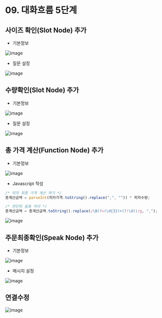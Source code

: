 # 09. 대화흐름 5단계
## 사이즈 확인(Slot Node) 추가
- 기본정보

![image](https://user-images.githubusercontent.com/24771449/67619433-a44ddf00-f836-11e9-8a16-5697b83202fb.png)

- 질문 설정

![image](https://user-images.githubusercontent.com/24771449/67619446-b760af00-f836-11e9-8bac-e200c2a0b688.png)

## 수량확인(Slot Node) 추가
- 기본정보

![image](https://user-images.githubusercontent.com/24771449/67616776-d8fe6e00-f817-11e9-8376-360cae5a9618.png)

- 질문 설정

![image](https://user-images.githubusercontent.com/24771449/67616790-f5020f80-f817-11e9-8f59-6e2b55506771.png)

## 총 가격 계산(Function Node) 추가
- 기본정보

![image](https://user-images.githubusercontent.com/24771449/67619562-2094f200-f838-11e9-85ab-bf69c83bae3a.png)

- Javascript 작성
```javascript
/* 피자 최종 가격 계산 하기 */
총계산금액 = parseInt(피자가격.toString().replace(",", "")) * 피자수량;

/* 천단위 쉼표 처리 */
총계산금액 = 총계산금액.toString().replace(/\B(?=(\d{3})+(?!\d))/g, ",");
```
![image](https://user-images.githubusercontent.com/24771449/67619646-01e32b00-f839-11e9-8291-cd1082975896.png)


## 주문최종확인(Speak Node) 추가
- 기본정보

![image](https://user-images.githubusercontent.com/24771449/67616808-1bc04600-f818-11e9-9275-21cefb4a3cf5.png)

- 메시지 설정

![image](https://user-images.githubusercontent.com/24771449/67616825-34c8f700-f818-11e9-8184-ed8614add2ea.png)

## 연결수정

![image](https://user-images.githubusercontent.com/24771449/67619456-e1b26c80-f836-11e9-80b2-e9a540cf6031.png)
